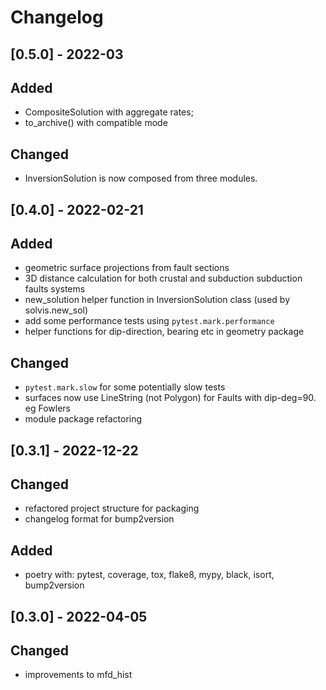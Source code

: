 # Changelog

## [0.5.0] - 2022-03
## Added
 - CompositeSolution with aggregate rates;
 - to_archive() with compatible mode 
## Changed
 - InversionSolution is now composed from three modules.

## [0.4.0] - 2022-02-21
## Added
 - geometric surface projections from fault sections
 - 3D distance calculation for both crustal and subduction subduction faults systems
 - new_solution helper function in InversionSolution class (used by solvis.new_sol)
 - add some performance tests using `pytest.mark.performance`
 - helper functions for dip-direction, bearing etc in geometry package

## Changed
 - `pytest.mark.slow` for some potentially slow tests
 - surfaces now use LineString (not Polygon) for Faults with dip-deg=90. eg Fowlers
 - module package refactoring

## [0.3.1] - 2022-12-22

## Changed
 - refactored project structure for packaging
 - changelog format for bump2version
 
## Added
 - poetry with: pytest, coverage, tox, flake8, mypy, black, isort, bump2version

## [0.3.0] - 2022-04-05
## Changed
 - improvements to mfd_hist
